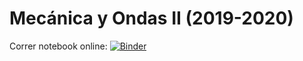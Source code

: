 # Mecánica y Ondas II (2019-2020)

Correr notebook online: [![Binder](https://mybinder.org/badge_logo.svg)](https://mybinder.org/v2/gh/jfeist/MyOII_2020/HEAD?urlpath=notebooks/coupled_harmonic_oscillators.ipynb)
